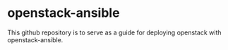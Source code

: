 # openstack-ansible

This github repository is to serve as a guide for deploying openstack with openstack-ansible.
